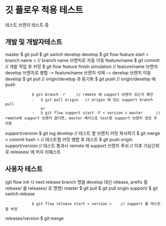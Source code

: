 # 깃 플로우 적용 테스트
테스트 브랜치 테스트 중

## 개발 및 개발자테스트
master			$ git pull
				$ git switch develop
develop 		$ git flow feature start < branch name > // branch name 브랜치로 자동 이동
feature/name	$ git commit	// 개발 작업 후 커밋
				$ git flow feature finish simulation	// feature/name 브랜치 develop 브랜치로 병합 -> feature/name 브랜치 삭제 -> develop 브랜치 이동
develop			$ git pull		// origin/develop 과 동기화
				$ git push		// origin/develop 에 push

				$ git branch -r		// remote 에 support 브랜치 있는지 확인
				-	$ git pull origin 	// origin 에 있는 support branch pull
					or
				-	$ git flow support start -F < version > master		// remote에 support 브랜치 없다면, master 베이스로 test용 support 브랜치 생성 후 이동

support/version	$ git log develop	// 테스트 할 브랜치 커밋 복사하기
				$ git merge < commit hash >		// 테스트할 커밋 병합 후 테스트
				$ git push origin support/version	// 테스트 통과시 remote 에 support 브랜치 푸쉬
				// 이후 기능단위로 releases/<version> 에 머지 리퀘스트

## 사용자 테스트
(git flow init 시 next release branch 명을 develop 대신 release, prefix 중 release/ 를 releases/  로 명명)
master			$ git pull
				$ git pull origin support/<version>
				$ git switch release

				$ git flow release start < version >	// support 를 테스트할 버전
releases/version	$ git merge 